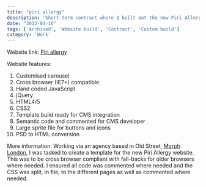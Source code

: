```yaml
---
title: "piri allergy"
description: 'Short-term contract where I built out the new Piri Allergy website. Converting Photoshop designs to HTMl, CSS and JavaScript and ensuring that it was ready for content to be plugged in via their CMS with the use of placeholders.'
date: "2013-04-16"
tags: ['Archived', 'Website build', 'Contract', 'Custom build']
category: 'Work'
---
```


Website link: [Piri allergy](https://www.piriallergy.com "www.piriallergy.com")

Website features:

1. Customised carousel
2. Cross browser (IE7+) compatible
3. Hand coded JavaScript
4. jQuery
5. HTML4/5
6. CSS2
7. Template build ready for CMS integration
8. Semantic code and commented for CMS developer
9. Large sprite file for buttons and icons
10. PSD to HTML conversion

More information: Working via an agency based in Old Street, [Morph London](https://morphlondon.com/ "Morph London"), I was tasked to create a template for the new Piri Allergy website. This was to be cross browser compliant with fall-backs for older browsers where needed. I ensured all code was commented where needed and the CSS was split, in file, to the different pages as well as commented where needed.
